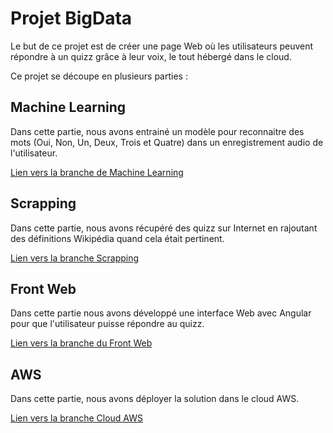 # Projet BigData

Le but de ce projet est de créer une page Web où les utilisateurs peuvent répondre à un quizz grâce à leur voix, le tout hébergé dans le cloud. 

Ce projet se découpe en plusieurs parties :

## Machine Learning 

Dans cette partie, nous avons entrainé un modèle pour reconnaitre des mots (Oui, Non, Un, Deux, Trois et Quatre) dans un enregistrement audio de l'utilisateur.

[Lien vers la branche de Machine Learning](https://github.com/arnaud-ant/BigDataProject/tree/AI)

## Scrapping

Dans cette partie, nous avons récupéré des quizz sur Internet en rajoutant des définitions Wikipédia quand cela était pertinent.

[Lien vers la branche Scrapping](https://github.com/arnaud-ant/BigDataProject/tree/Scrapping)

## Front Web

Dans cette partie nous avons développé une interface Web avec Angular pour que l'utilisateur puisse répondre au quizz.

[Lien vers la branche du Front Web](https://github.com/arnaud-ant/BigDataProject/tree/Front-Web)

## AWS

Dans cette partie, nous avons déployer la solution dans le cloud AWS.

[Lien vers la branche Cloud AWS](https://github.com/arnaud-ant/BigDataProject/tree/AWS)
